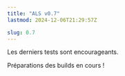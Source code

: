 ```yaml
---
title: "ALS v0.7"
lastmod: 2024-12-06T21:29:57Z

slug: 0.7
---
```


Les derniers tests sont encourageants.

Préparations des builds en cours !
